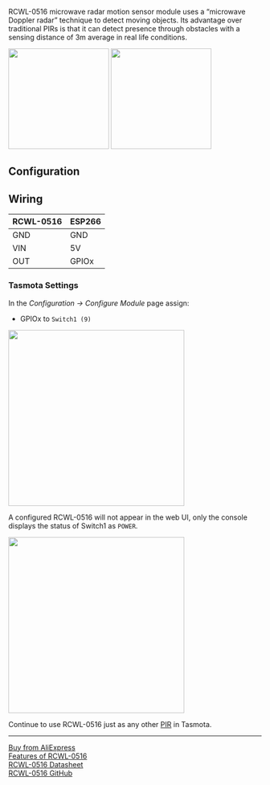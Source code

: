 RCWL-0516 microwave radar motion sensor module uses a “microwave Doppler radar” technique to detect moving objects. Its advantage over traditional PIRs is that it can detect presence through obstacles with a sensing distance of 3m average in real life conditions.


<img src="https://raw.githubusercontent.com/arendst/arendst.github.io/master/media/wemos/rcwl0516-microwave-radar-sensor-front.jpg" width=200>
<img src="https://raw.githubusercontent.com/arendst/arendst.github.io/master/media/wemos/rcwl0516-microwave-radar-sensor-back.jpg"  width=200>

## Configuration
## Wiring
| RCWL-0516   | ESP266 |
|---|---|
|GND   |GND   |
|VIN   |5V   |
|OUT  | GPIOx   |

### Tasmota Settings
In the _Configuration -> Configure Module_ page assign:
- GPIOx to `Switch1 (9)`   


<img src="https://raw.githubusercontent.com/arendst/arendst.github.io/master/media/wemos/wemos-rcwl0516-config-marked.jpg" width=350>

A configured RCWL-0516 will not appear in the web UI, only the console displays the status of Switch1 as `POWER`.

<img src="https://raw.githubusercontent.com/arendst/arendst.github.io/master/media/wemos/wemos-rcwl0516-console-marked.jpg" width=350>

Continue to use RCWL-0516 just as any other [PIR](PIR-Motion-Sensors) in Tasmota.

---
[Buy from AliExpress](https://aliexpress.com/item/RCWL-0516-microwave-radar-sensor-module-Human-body-induction-switch-module-Intelligent-sensor/32816228153.html)   
[Features of RCWL-0516](https://www.electroschematics.com/get-started-microwave-radar-motion-sensor/)   
[RCWL-0516 Datasheet](https://ita.ovh/files/rcwl-0516.pdf)   
[RCWL-0516 GitHub](https://github.com/jdesbonnet/RCWL-0516)    

